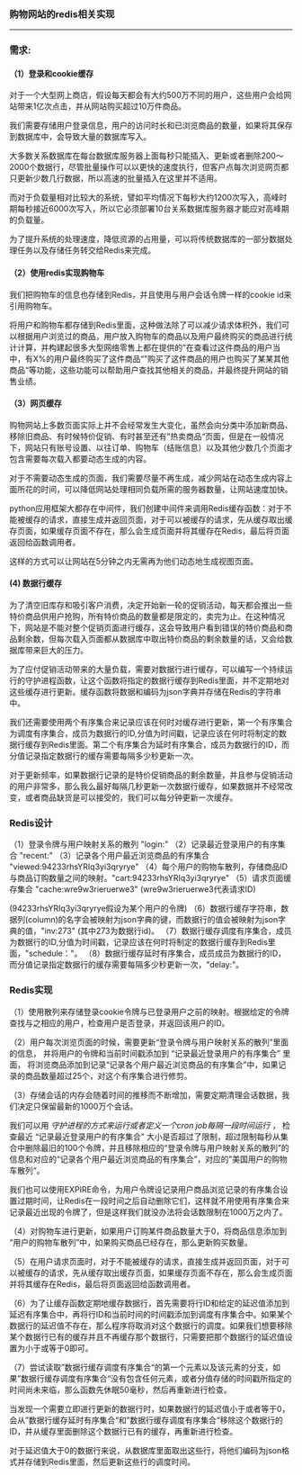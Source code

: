 ### 购物网站的redis相关实现
----------
### 需求: ###

#### （1）登录和cookie缓存 ####
对于一个大型网上商店，假设每天都会有大约500万不同的用户，这些用户会给网站带来1亿次点击，并从网站购买超过10万件商品。

我们需要存储用户登录信息，用户的访问时长和已浏览商品的数量，如果将其保存到数据库中，会导致大量的数据库写入。

大多数关系数据库在每台数据库服务器上面每秒只能插入、更新或者删除200～2000个数据行，尽管批量操作可以以更快的速度执行，但客户点每次浏览网页都只更新少数几行数据，所以高速的批量插入在这里并不适用。

而对于负载量相对比较大的系统，譬如平均情况下每秒大约1200次写入，高峰时期每秒接近6000次写入，所以它必须部署10台关系数据库服务器才能应对高峰期的负载量。

为了提升系统的处理速度，降低资源的占用量，可以将传统数据库的一部分数据处理任务以及存储任务转交给Redis来完成。

#### （2）使用redis实现购物车 ####

我们把购物车的信息也存储到Redis，并且使用与用户会话令牌一样的cookie id来引用购物车。

将用户和购物车都存储到Redis里面，这种做法除了可以减少请求体积外，我们可以根据用户浏览过的商品，用户放入购物车的商品以及用户最终购买的商品进行统计计算，并构建起很多大型网络零售上都在提供的”在查看过这件商品的用户当中，有X%的用户最终购买了这件商品“”购买了这件商品的用户也购买了某某其他商品“等功能，这些功能可以帮助用户查找其他相关的商品，并最终提升网站的销售业绩。

#### （3）网页缓存 ####

购物网站上多数页面实际上并不会经常发生大变化，虽然会向分类中添加新商品、移除旧商品、有时候特价促销、有时甚至还有”热卖商品“页面，但是在一般情况下，网站只有账号设置、以往订单、购物车（结账信息）以及其他少数几个页面才包含需要每次载入都要动态生成的内容。

对于不需要动态生成的页面，我们需要尽量不再生成，减少网站在动态生成内容上面所花的时间，可以降低网站处理相同负载所需的服务器数量，让网站速度加快。

python应用框架大都存在中间件，我们创建中间件来调用Redis缓存函数：对于不能被缓存的请求，直接生成并返回页面，对于可以被缓存的请求，先从缓存取出缓存页面，如果缓存页面不存在，那么会生成页面并将其缓存在Redis，最后将页面返回给函数调用者。

这样的方式可以让网站在5分钟之内无需再为他们动态地生成视图页面。

#### (4) 数据行缓存 ####
为了清空旧库存和吸引客户消费，决定开始新一轮的促销活动，每天都会推出一些特价商品供用户抢购，所有特价商品的数量都是限定的，卖完为止。在这种情况下，网站是不能对整个促销页面进行缓存，这会导致用户看到错误的特价商品和商品剩余数，但每次载入页面都从数据库中取出特价商品的剩余数量的话，又会给数据库带来巨大的压力。

为了应付促销活动带来的大量负载，需要对数据行进行缓存，可以编写一个持续运行的守护进程函数，让这个函数将指定的数据行缓存到Redis里面，并不定期地对这些缓存进行更新。缓存函数将数据和编码为json字典并存储在Redis的字符串中。

我们还需要使用两个有序集合来记录应该在何时对缓存进行更新，第一个有序集合为调度有序集合，成员为数据行的ID,分值为时间戳，记录应该在何时将制定的数据行缓存到Redis里面。第二个有序集合为延时有序集合，成员为数据行的ID，而分值记录指定数据行的缓存需要每隔多少秒更新一次。

对于更新频率，如果数据行记录的是特价促销商品的剩余数量，并且参与促销活动的用户非常多，那么我么最好每隔几秒更新一次数据行缓存，如果数据并不经常改变，或者商品缺货是可以接受的，我们可以每分钟更新一次缓存。

### Redis设计 ###
（1）登录令牌与用户映射关系的散列 "login:"
（2）记录最近登录用户的有序集合 "recent:"
（3）记录各个用户最近浏览商品的有序集合 "viewed:94233rhsYRIq3yi3qryrye" 
（4）每个用户的购物车散列，存储商品ID与商品订购数量之间的映射。"cart:94233rhsYRIq3yi3qryrye"
（5）请求页面缓存集合 "cache:wre9w3rieruerwe3" (wre9w3rieruerwe3代表请求ID)

(94233rhsYRIq3yi3qryrye假设为某个用户的令牌)
（6）数据行缓存字符串，数据列(column)的名字会被映射为json字典的键，而数据行的值会被映射为json字典的值，"inv:273" (其中273为数据行id)。
（7）数据行缓存调度有序集合，成员为数据行的ID,分值为时间戳，记录应该在何时将制定的数据行缓存到Redis里面，"schedule："。
（8）数据行缓存延时有序集合，成员成员为数据行的ID，而分值记录指定数据行的缓存需要每隔多少秒更新一次，"delay:"。

### Redis实现 ###
（1）使用散列来存储登录cookie令牌与已登录用户之前的映射。根据给定的令牌查找与之相应的用户，检查用户是否登录，并返回该用户的ID。

（2）用户每次浏览页面的时候，需要更新“登录令牌与用户映射关系的散列”里面的信息，
并将用户的令牌和当前时间戳添加到 “记录最近登录用户的有序集合” 里面，
将浏览商品添加到记录“记录各个用户最近浏览商品的有序集合”中，如果记录的商品数量超过25个，对这个有序集合进行修剪。

（3）存储会话的内存会随着时间的推移而不断增加，需要定期清理会话数据，我们决定只保留最新的1000万个会话。

我们可以用 *守护进程的方式来运行或者定义一个cron job每隔一段时间运行* ，
检查最近 “记录最近登录用户的有序集合” 大小是否超过了限制，超过限制每秒从集合中删除最旧的100个令牌，并且移除相应的“登录令牌与用户映射关系的散列”的信息和对应的“记录各个用户最近浏览商品的有序集合”，对应的”美国用户的购物车散列“。

我们也可以使用EXPIRE命令，为用户令牌设记录用户商品浏览记录的有序集合设置过期时间，让Redis在一段时间之后自动删除它们，这样就不用使用有序集合来记录最近出现的令牌了，但是这样我们就没办法将会话数限制在1000万之内了。

（4）对购物车进行更新，如果用户订购某件商品数量大于0，将商品信息添加到 “用户的购物车散列”中，如果购买商品已经存在，那么更新购买数量。

（5）在用户请求页面时，对于不能被缓存的请求，直接生成并返回页面，对于可以被缓存的请求，先从缓存取出缓存页面，如果缓存页面不存在，那么会生成页面并将其缓存在Redis，最后将页面返回给函数调用者。

（6）为了让缓存函数定期地缓存数据行，首先需要将行ID和给定的延迟值添加到延迟有序集合中，再将行ID和当前时间的时间戳添加到调度有序集合中。如果某个数据行的延迟值不存在，那么程序将取消对这个数据行的调度。如果我们想要移除某个数据行已有的缓存并且不再缓存那个数据行，只需要把那个数据行的延迟值设置为小于或等于0即可。

（7）尝试读取”数据行缓存调度有序集合“的第一个元素以及该元素的分支，如果”数据行缓存调度有序集合“没有包含任何元素，或者分值存储的时间戳所指定的时间尚未来临，那么函数先休眠50毫秒，然后再重新进行检查。

当发现一个需要立即进行更新的数据行时，如果数据行的延迟值小于或者等于0，会从”数据行缓存延时有序集合“和”数据行缓存调度有序集合“移除这个数据行的ID，并从缓存里面删除这个数据行已有的缓存，再重新进行检查。

对于延迟值大于0的数据行来说，从数据库里面取出这些行，将他们编码为json格式并存储到Redis里面，然后更新这些行的调度时间。



